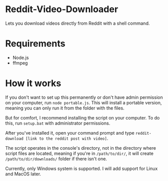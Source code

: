 # Reddit-Video-Downloader
Lets you download videos directly from Reddit with a shell command.

# Requirements
- Node.js
- ffmpeg

# How it works
If you don't want to set up this permanently or don't have admin permission on your computer, run `node portable.js`. This will install a portable version, meaning you can only run it from the folder with the files.

But for comfort, I recommend installing the script on your computer. To do this, run `setup.bat` with administrator permissions.


After you've installed it, open your command prompt and type `reddit-download [link to the reddit post with video]`.

The script operates in the console's directory, not in the directory where script files are located, meaning if you're in `/path/to/dir/`, it will create `/path/to/dir/downloads/` folder if there isn't one.

Currently, only Windows system is supported. I will add support for Linux and MacOS later.
